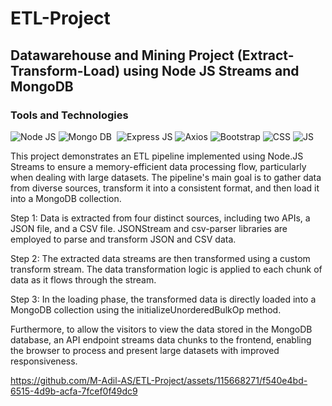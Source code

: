 # ETL-Project
## Datawarehouse and Mining Project (Extract-Transform-Load) using Node JS Streams and MongoDB

### Tools and Technologies
![Node JS](https://img.shields.io/badge/Node%20js-339933?style=for-the-badge&logo=nodedotjs&logoColor=white) ![Mongo DB](https://img.shields.io/badge/MongoDB-4EA94B?style=for-the-badge&logo=mongodb&logoColor=white) <a href='https://ejs.co/' target="_blank"><img alt='' src='https://img.shields.io/badge/EJS-100000?style=for-the-badge&logo=&logoColor=6F2020&labelColor=402FDD&color=B72222'/></a> ![Express JS](https://img.shields.io/badge/Express%20js-000000?style=for-the-badge&logo=express&logoColor=white) ![Axios](https://img.shields.io/badge/Axios-5A29E4.svg?style=for-the-badge&logo=Axios&logoColor=white) ![Bootstrap](https://img.shields.io/badge/Bootstrap-563D7C?style=for-the-badge&logo=bootstrap&logoColor=white) ![CSS](https://img.shields.io/badge/CSS3-1572B6?style=for-the-badge&logo=css3&logoColor=white) ![JS](https://img.shields.io/badge/JavaScript-323330?style=for-the-badge&logo=javascript&logoColor=F7DF1E) <a href='https://www.npmjs.com/package/JSONStream' target="_blank"><img alt='' src='https://img.shields.io/badge/JSONStream-100000?style=for-the-badge&logo=&logoColor=white&labelColor=black&color=EA7515'/></a> <a href='https://www.npmjs.com/package/csv-parser' target="_blank"><img alt='' src='https://img.shields.io/badge/csv-parser-100000?style=for-the-badge&logo=&logoColor=white&labelColor=black&color=C70E99'/></a>

This project demonstrates an ETL pipeline implemented using Node.JS Streams to ensure a memory-efficient data processing flow, particularly when dealing with large datasets. The pipeline's main goal is to gather data from diverse sources, transform it into a consistent format, and then load it into a MongoDB collection.

Step 1: Data is extracted from four distinct sources, including two APIs, a JSON file, and a CSV file. JSONStream and csv-parser libraries are employed to parse and transform JSON and CSV data.  

Step 2: The extracted data streams are then transformed using a custom transform stream. The data transformation logic is applied to each chunk of data as it flows through the stream.

Step 3: In the loading phase, the transformed data is directly loaded into a MongoDB collection using the initializeUnorderedBulkOp method.

Furthermore, to allow the visitors to view the data stored in the MongoDB database, an API endpoint streams data chunks to the frontend, enabling the browser to process and present large datasets with improved responsiveness.

https://github.com/M-Adil-AS/ETL-Project/assets/115668271/f540e4bd-6515-4d9b-acfa-7fcef0f49dc9

